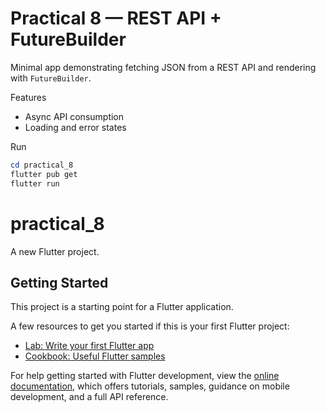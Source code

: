 # Practical 8 — REST API + FutureBuilder

Minimal app demonstrating fetching JSON from a REST API and rendering with `FutureBuilder`.

Features
- Async API consumption
- Loading and error states

Run

```powershell
cd practical_8
flutter pub get
flutter run
```
# practical_8

A new Flutter project.

## Getting Started

This project is a starting point for a Flutter application.

A few resources to get you started if this is your first Flutter project:

- [Lab: Write your first Flutter app](https://docs.flutter.dev/get-started/codelab)
- [Cookbook: Useful Flutter samples](https://docs.flutter.dev/cookbook)

For help getting started with Flutter development, view the
[online documentation](https://docs.flutter.dev/), which offers tutorials,
samples, guidance on mobile development, and a full API reference.
